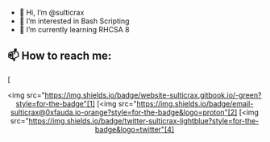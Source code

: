 - 👋 Hi, I’m @sulticrax
- 👀 I’m interested in Bash Scripting
- 🌱 I’m currently learning RHCSA 8

## 📫 How to reach me:

[<p align='center'> <img src="https://img.shields.io/badge/website-sulticrax.gitbook.io/-green?style=for-the-badge"[1]
[<img src="https://img.shields.io/badge/email-sulticrax@0xfauda.io-orange?style=for-the-badge&logo=proton"[2]
[<img src="https://img.shields.io/badge/twitter-sulticrax-lightblue?style=for-the-badge&logo=twitter"[4]




<!---
sulticrax/sulticrax is a ✨ special ✨ repository because its `README.md` (this file) appears on your GitHub profile.
You can click the Preview link to take a look at your changes.
--->
